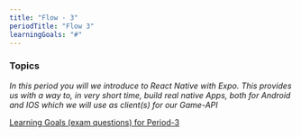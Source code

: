 ```yaml
---
title: "Flow - 3"
periodTitle: "Flow 3"
learningGoals: "#"
---
```


### Topics

_In this period you will we introduce to React Native with Expo. This provides us with a way to, in very short time, build real native Apps, both for Android and IOS which we will use as client(s) for our Game-API_

<!--BEGIN goals ##-->

[Learning Goals (exam questions) for Period-3](https://docs.google.com/document/d/1wGMoXisK-B7oihyqivpRUBqq9bp7G8VbqNEq8F14pm0/edit?usp=sharing)

<!--END goals ##-->
